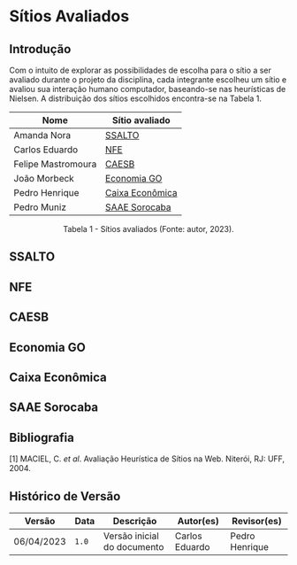 # Sítios Avaliados

## Introdução

Com o intuito de explorar as possibilidades de escolha para o sítio a ser avaliado durante o projeto da disciplina, cada integrante escolheu um sítio e avaliou sua interação humano computador, baseando-se nas heurísticas de Nielsen. A distribuição dos sítios escolhidos encontra-se na Tabela 1.

<center>

| Nome          | Sítio avaliado           |
| ------------- | ------------------------ |
| Amanda Nora   | [SSALTO](http://ssalto.rj.gov.br) |
| Carlos Eduardo | [NFE](https://www.nfe.fazenda.gov.br/portal/principal.aspx) |
| Felipe Mastromoura  | [CAESB](https://www.caesb.df.gov.br) |
| João Morbeck | [Economia GO](https://www.economia.go.gov.br) |
| Pedro Henrique | [Caixa Econômica](https://www.caixa.gov.br/Paginas/home-caixa.aspx) |
| Pedro Muniz | [SAAE Sorocaba](https://www.saaesorocaba.com.br) |

</center>
<div style="text-align: center">
<p> Tabela 1 - Sítios avaliados (Fonte: autor, 2023).</p>
</div>

## SSALTO


## NFE


## CAESB


## Economia GO


## Caixa Econômica


## SAAE Sorocaba


## Bibliografia

[1] MACIEL, C. _et al_. Avaliação Heurística de Sítios na Web. Niterói, RJ: UFF, 2004.

## Histórico de Versão

|   Versão   | Data  |                      Descrição                      |    Autor(es)   |  Revisor(es)  |
| ---------- | ----- | --------------------------------------------------- | -------------- | ------------- |
| 06/04/2023 | `1.0` | Versão inicial do documento | Carlos Eduardo | Pedro Henrique |
